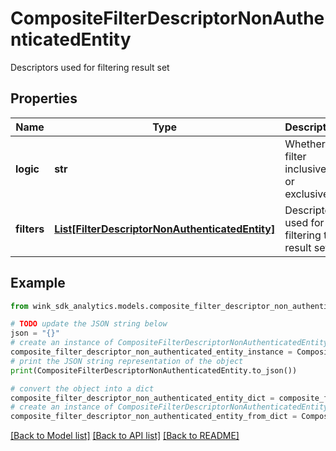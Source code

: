 # CompositeFilterDescriptorNonAuthenticatedEntity

Descriptors used for filtering result set

## Properties

Name | Type | Description | Notes
------------ | ------------- | ------------- | -------------
**logic** | **str** | Whether to filter inclusively or exclusively | [optional] 
**filters** | [**List[FilterDescriptorNonAuthenticatedEntity]**](FilterDescriptorNonAuthenticatedEntity.md) | Descriptors used for filtering the result set | [optional] 

## Example

```python
from wink_sdk_analytics.models.composite_filter_descriptor_non_authenticated_entity import CompositeFilterDescriptorNonAuthenticatedEntity

# TODO update the JSON string below
json = "{}"
# create an instance of CompositeFilterDescriptorNonAuthenticatedEntity from a JSON string
composite_filter_descriptor_non_authenticated_entity_instance = CompositeFilterDescriptorNonAuthenticatedEntity.from_json(json)
# print the JSON string representation of the object
print(CompositeFilterDescriptorNonAuthenticatedEntity.to_json())

# convert the object into a dict
composite_filter_descriptor_non_authenticated_entity_dict = composite_filter_descriptor_non_authenticated_entity_instance.to_dict()
# create an instance of CompositeFilterDescriptorNonAuthenticatedEntity from a dict
composite_filter_descriptor_non_authenticated_entity_from_dict = CompositeFilterDescriptorNonAuthenticatedEntity.from_dict(composite_filter_descriptor_non_authenticated_entity_dict)
```
[[Back to Model list]](../README.md#documentation-for-models) [[Back to API list]](../README.md#documentation-for-api-endpoints) [[Back to README]](../README.md)


